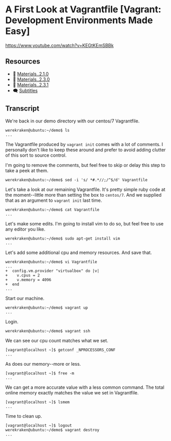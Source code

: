 # A First Look at Vagrantfile [Vagrant: Development Environments Made Easy]

https://www.youtube.com/watch?v=KEGtKEmSBBk

## Resources

* 🧱 [Materials..2.1.0](../02.Start.01..Your.First.Vagrant.Managed.Machine/Materials..2.1.0)
* 🧱 [Materials..2.3.0](../02.Start.03..A.First.Look.at.Vagrantfile/Materials..2.3.0)
* 🧱 [Materials..2.3.1](../02.Start.03..A.First.Look.at.Vagrantfile/Materials..2.3.1)
* 🗨 [Subtitles](subtitles.srt)

## Transcript

We're back in our demo directory with our centos/7 Vagrantfile.
```
werekraken@ubuntu:~/demo$ ls
...
```

The Vagrantfile produced by `vagrant init` comes with a lot of comments. I personally don't like to keep these around and prefer to avoid adding clutter of this sort to source control.

I'm going to remove the comments, but feel free to skip or delay this step to take a peek at them.
```
werekraken@ubuntu:~/demo$ sed -i 's/ *#.*//;/^$/d' Vagrantfile
```

Let's take a look at our remaining Vagrantfile. It's pretty simple ruby code at the moment--little more than setting the box to `centos/7`. And we supplied that as an argument to `vagrant init` last time.
```
werekraken@ubuntu:~/demo$ cat Vagrantfile
...
```

Let's make some edits. I'm going to install vim to do so, but feel free to use any editor you like.
```
werekraken@ubuntu:~/demo$ sudo apt-get install vim
...
```

Let's add some additional cpu and memory resources. And save that.
```
werekraken@ubuntu:~/demo$ vi Vagrantfile
...
+  config.vm.provider "virtualbox" do |v|
+    v.cpus = 2
+    v.memory = 4096
+  end
...
```

Start our machine.
```
werekraken@ubuntu:~/demo$ vagrant up
...
```

Login.
```
werekraken@ubuntu:~/demo$ vagrant ssh
```

We can see our cpu count matches what we set.
```
[vagrant@localhost ~]$ getconf _NPROCESSORS_CONF
...
```

As does our memory--more or less.
```
[vagrant@localhost ~]$ free -m
...
```

We can get a more accurate value with a less common command. The total online memory exactly matches the value we set in Vagrantfile.
```
[vagrant@localhost ~]$ lsmem
...
```

Time to clean up.
```
[vagrant@localhost ~]$ logout
werekraken@ubuntu:~/demo$ vagrant destroy
...
```
